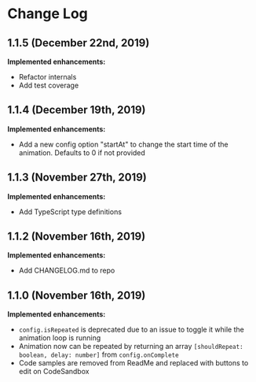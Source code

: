 # Change Log

## 1.1.5 (December 22nd, 2019)

**Implemented enhancements:**
- Refactor internals
- Add test coverage

## 1.1.4 (December 19th, 2019)

**Implemented enhancements:**
- Add a new config option "startAt" to change the start time of the animation. Defaults to 0 if not provided

## 1.1.3 (November 27th, 2019)

**Implemented enhancements:**
- Add TypeScript type definitions

## 1.1.2 (November 16th, 2019)

**Implemented enhancements:**
- Add CHANGELOG.md to repo

## 1.1.0 (November 16th, 2019)

**Implemented enhancements:**
- `config.isRepeated` is deprecated due to an issue to toggle it while the animation loop is running
- Animation now can be repeated by returning an array `[shouldRepeat: boolean, delay: number]` from `config.onComplete`
- Code samples are removed from ReadMe and replaced with buttons to edit on CodeSandbox